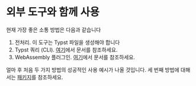 # 외부 도구와 함께 사용
현재 가장 좋은 소통 방법은 다음과 같습니다

1. 전처리. 이 도구는 Typst 파일을 생성해야 합니다
2. Typst 쿼리 (CLI). [여기](https://typst.app/docs/reference/meta/query#command-line-queries)에서 문서를 참조하세요.
3. WebAssembly 플러그인. [여기](https://typst.app/docs/reference/foundations/plugin/)에서 문서를 참조하세요.

얼마 후 처음 두 가지 방법의 성공적인 사용 예시가 나올 것입니다. 세 번째 방법에 대해서는 [패키지](../packages/index.md)를 참조하세요.